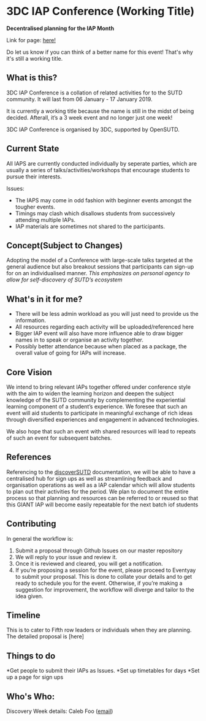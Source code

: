 # 3DC IAP Conference (Working Title)
**Decentralised planning for the IAP Month**

Link for page: [here!](https://3dcdsc.github.io/3DC-IAP-Conference-Working-Title/)

Do let us know if you can think of a better name for this event! That's why it's still a working title.

## What is this?
3DC IAP Conference is a collation of related activities for  to the SUTD community. It will last from 06 January - 17 January 2019.

It is currently a working title because the name is still in the midst of being decided. Afterall, it’s a 3 week event and no longer just one week!

3DC IAP Conference is organised by 3DC, supported by OpenSUTD.

## Current State
All IAPS are currently conducted individually by seperate parties, which are usually a series of talks/activities/workshops that encourage students to pursue their interests. 

Issues:
* The IAPS may come in odd fashion with beginner events amongst the tougher events.
* Timings may clash which disallows students from successively attending multiple IAPs.
* IAP materials are sometimes not shared to the participants.

## Concept(Subject to Changes)
Adopting the model of a Conference with large-scale talks targeted at the general audience but also breakout sessions that participants can sign-up for on an individualised manner.
*This emphasizes on personal agency to allow for self-discovery of SUTD’s ecosystem*

## What's in it for me?
* There will be less admin workload as you will just need to provide us the information.
* All resources regarding each activity will be uploaded/referenced here
* Bigger IAP event will also have more influence able to draw bigger names in to speak or organise an activity together.
* Possibly better attendance because when placed as a package, the overall value of going for IAPs will increase.

## Core Vision
We intend to bring relevant IAPs together offered under conference style with the aim to widen the learning horizon and deepen the subject knowledge of the SUTD community by complementing the experiential learning component of a student’s experience.
We foresee that such an event will aid students to participate in meaningful exchange of rich ideas through diversified experiences and engagement in advanced technologies. 

We also hope that such an event with shared resources will lead to repeats of such an event for subsequent batches.

## References
Referencing to the [discoverSUTD](https://github.com/OpenSUTD/discovery-week-working-title) documentation, we will be able to have a centralised hub for sign ups as well as streamlining feedback and organisation operations as well as a IAP calendar which will allow students to plan out their activities for the period. We plan to document the entire process so that planning and resources can be referred to or reused so that this GIANT IAP will become easily repeatable for the next batch iof students

## Contributing
In general the workflow is:
1. Submit a proposal through Github Issues on our master repository
2. We will reply to your issue and review it.
3. Once it is reviewed and cleared, you will get a notification.
4. If you’re proposing a session for the event, please proceed to Eventyay to submit your proposal. This is done to collate your details and to get ready to schedule you for the event. Otherwise, if you’re making a suggestion for improvement, the workflow will diverge and tailor to the idea given.


## Timeline
This is to cater to Fifth row leaders or individuals when they are planning. The detailed proposal is [here]

## Things to do
*Get people to submit their IAPs as Issues.
*Set up timetables for days
*Set up a page for sign ups

## Who's Who:

Discovery Week details: Caleb Foo ([email](mailto:caleb_foo@mymail.sutd.edu.sg))
